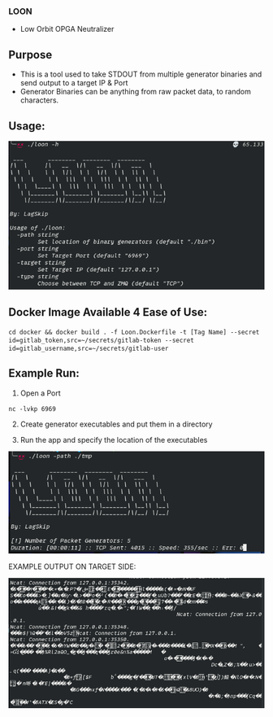 ### LOON
- Low Orbit OPGA Neutralizer

## Purpose
- This is a tool used to take STDOUT from multiple generator binaries and send output to a target IP & Port
- Generator Binaries can be anything from raw packet data, to random characters. 

## Usage:
<img src="./img/cmd.png"></img>

## Docker Image Available 4 Ease of Use:
```
cd docker && docker build . -f Loon.Dockerfile -t [Tag Name] --secret id=gitlab_token,src=~/secrets/gitlab-token --secret id=gitlab_username,src=~/secrets/gitlab-user
```

## Example Run:
1. Open a Port
```
nc -lvkp 6969
```

2. Create generator executables and put them in a directory

3. Run the app and specify the location of the executables

<img src="./img/Tool_Running.png"></img>

EXAMPLE OUTPUT ON TARGET SIDE:

<img src="./img/output.png"></img>